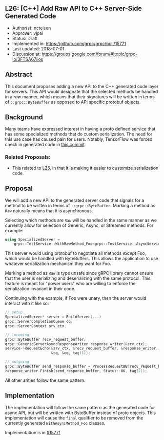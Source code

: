L26: [C++] Add Raw API to C++ Server-Side Generated Code
----
* Author(s): ncteisen
* Approver: vjpai
* Status: Draft
* Implemented in: https://github.com/grpc/grpc/pull/15771
* Last updated: 2018-07-01
* Discussion at: https://groups.google.com/forum/#!topic/grpc-io/3FTSA67iios

## Abstract

This document proposes adding a new API to the C++ generated code layer for servers. This API would designate that the selected methods be handled in a _raw_ manner, which means that their signatures will be written in terms of `::grpc::ByteBuffer` as opposed to API specific protobuf objects.

## Background

Many teams have expressed interest in having a proto defined service that has some specialized methods that do custom serialization. The need for this use case has caused pain for users. Notably, TensorFlow was forced check in generated code in [this commit](https://github.com/tensorflow/tensorflow/commit/6ba4995be6372d1ca5e01eae649c1d8750b65857#diff-7d3228bae4cf4c12f11c17eb147fe5ba). 

### Related Proposals: 
* This related to [L25](https://github.com/grpc/proposal/pull/61), in that it is making it easier to customize serialization code.

## Proposal

We will add a new API to the generated server code that signals for a method to be written in terms of `::grpc::ByteBuffer`. Marking a method as `Raw` naturally means that it is asynchronous.

Selecting which methods are `Raw` will be handled in the same manner as we currently allow for selection of Generic, Async, or Streamed methods. For example:

```C++
using SpecializedServer = 
    grpc::TestService::WithRawMethod_Foo<grpc::TestService::AsyncService>
```

This server would using protobuf to negotiate all methods _except_ Foo, which would be handled with ByteBuffers. This allows the application to use whatever serialization mechanism they want for Foo.

Marking a method as `Raw` is type unsafe since gRPC library cannot ensure that the user is serializing and deserializing with the same protocol. This feature is meant for "power users" who are willing to enforce the serialization invariant in their code.

Continuing with the example, if Foo were unary, then the server would interact with it like so:

```C++
// setup
SpecializedServer* server = BuildServer(...)
grpc::ServerCompletionQueue cq;
grpc::ServerContext srv_ctx;

// incoming
grpc::ByteBuffer recv_request_buffer;
grpc::GenericServerAsyncResponseWriter response_writer(&srv_ctx);
service->RequestEcho(&srv_ctx, &recv_request_buffer, &response_writer,
                     &cq, &cq, tag(1));

// outgoing
grpc::ByteBuffer send_response_buffer = ProcessRequestBB(recv_request_buffer);
response_writer.Finish(send_response_buffer, Status::OK, tag(2));
```

All other arities follow the same pattern.

## Implementation

The implementation will follow the same pattern as the generated code for async API, but will be written with ByteBuffer instead of proto objects. This implementation will cause the `final` qualifier to be removed from the currently generated `WithAsyncMethod_Foo` classes.

Implementation is in [#15771](https://github.com/grpc/grpc/pull/15771)
